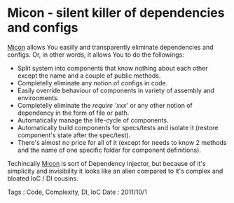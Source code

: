 # Micon - silent killer of dependencies and configs

[Micon](http://alexeypetrushin.github.com/micon) allows You easilly and transparently eliminate
dependencies and configs. Or, in other words, it allows You to do the followings:

- Split system into components that know nothing about each other except the name and a couple of
public methods.
- Completelly eliminate any notion of configs in code.
- Easily override behaviour of components in variety of assembly and environments.
- Completelly eliminate the *require 'xxx'* or any other notion of dependency in the form of
file or path.
- Automatically manage the life-cycle of components.
- Automatically build components for specs/tests and isolate it (restore component's state after
the spec/test).
- There's almost no price for all of it (except for needs to know 2 methods and the name of one
specific folder for component definitions).

Techincally [Micon](http://alexeypetrushin.github.com/micon) is sort of Dependency Injector, but
because of it's simplicity and invisibility it looks like an alien compared to it's complex and
bloated IoC / DI cousins.

Tags : Code, Complexity, DI, IoC
Date : 2011/10/1